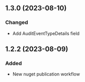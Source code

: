## 1.3.0 (2023-08-10)

### Changed
* Add AuditEventTypeDetails field

## 1.2.2 (2023-08-09)

### Added
* New nuget publication workflow
